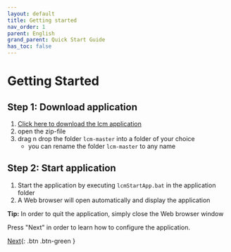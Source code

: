 ```yaml
---
layout: default
title: Getting started
nav_order: 1
parent: English
grand_parent: Quick Start Guide
has_toc: false
---
```


# Getting Started
## Step 1: Download application
1. <a href="https://downgit.github.io/#/home?url=https://github.com/hslu-ige-laes/lcm" download>Click here to download the lcm application</a>
1. open the zip-file
1. drag n drop the folder `lcm-master` into a folder of your choice
   - you can rename the folder `lcm-master` to any name


## Step 2: Start application
1. Start the application by executing `lcmStartApp.bat` in the application folder
1. A Web browser will open automatically and display the application

**Tip:** In order to quit the application, simply close the Web browser window

Press "Next" in order to learn how to configure the application.

[Next](https://hslu-ige-laes.github.io/lcm/docs/quickStartGuide/en/configuration/){: .btn .btn-green }
